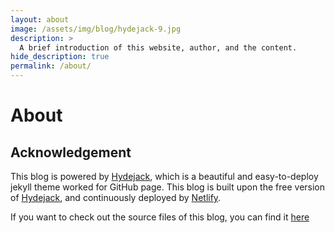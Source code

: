 ```yaml
---
layout: about
image: /assets/img/blog/hydejack-9.jpg
description: >
  A brief introduction of this website, author, and the content.
hide_description: true
permalink: /about/
---
```


# About

<!--author-->

## Acknowledgement

This blog is powered by [Hydejack](https://hydejack.com/), which is a beautiful and easy-to-deploy jekyll theme worked for GitHub page. This blog is built upon the free version of [Hydejack](https://hydejack.com/), and continuously deployed by [Netlify](https://www.netlify.com).

If you want to check out the source files of this blog, you can find it [here](https://github.com/totoroyyb/go-ios-tutorial)